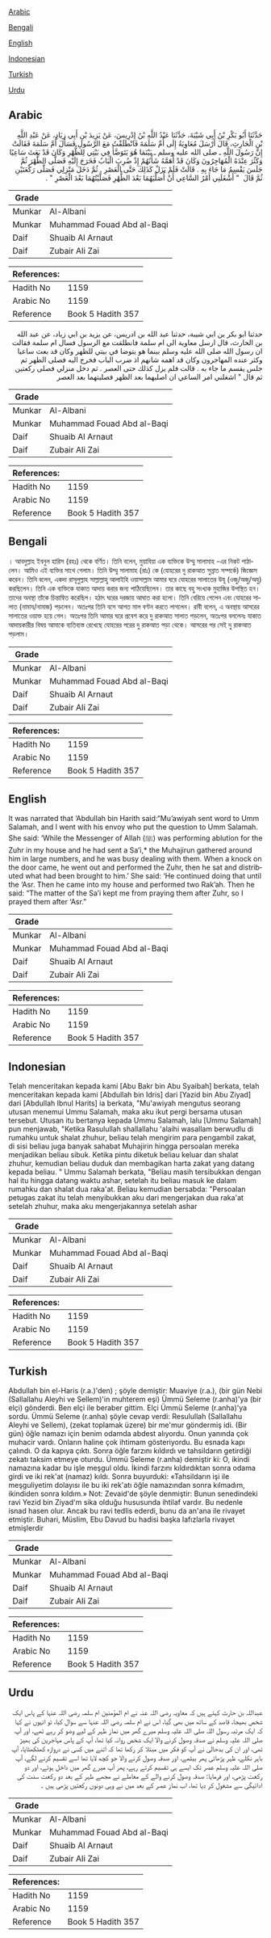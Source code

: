 [Arabic](#arabic)

[Bengali](#bengali)

[English](#english)

[Indonesian](#indonesian)

[Turkish](#turkish)

[Urdu](#urdu)

## Arabic


<div dir="rtl" lang="ar" style={{fontSize:'larger',backgroundColor:'#f8f9fa',padding:20}}>
حَدَّثَنَا أَبُو بَكْرِ بْنُ أَبِي شَيْبَةَ، حَدَّثَنَا عَبْدُ اللَّهِ بْنُ إِدْرِيسَ، عَنْ يَزِيدَ بْنِ أَبِي زِيَادٍ، عَنْ عَبْدِ اللَّهِ بْنِ الْحَارِثِ، قَالَ أَرْسَلَ مُعَاوِيَةُ إِلَى أُمِّ سَلَمَةَ فَانْطَلَقْتُ مَعَ الرَّسُولِ فَسَأَلَ أُمَّ سَلَمَةَ فَقَالَتْ إِنَّ رَسُولَ اللَّهِ ـ صلى الله عليه وسلم ـ بَيْنَمَا هُوَ يَتَوَضَّأُ فِي بَيْتِي لِلظُّهْرِ وَكَانَ قَدْ بَعَثَ سَاعِيًا وَكَثُرَ عِنْدَهُ الْمُهَاجِرُونَ وَكَانَ قَدْ أَهَمَّهُ شَأْنُهُمْ إِذْ ضُرِبَ الْبَابُ فَخَرَجَ إِلَيْهِ فَصَلَّى الظُّهْرَ ثُمَّ جَلَسَ يَقْسِمُ مَا جَاءَ بِهِ ‏.‏ قَالَتْ فَلَمْ يَزَلْ كَذَلِكَ حَتَّى الْعَصْرِ ‏.‏ ثُمَّ دَخَلَ مَنْزِلِي فَصَلَّى رَكْعَتَيْنِ ثُمَّ قَالَ ‏ "‏ أَشْغَلَنِي أَمْرُ السَّاعِي أَنْ أُصَلِّيَهُمَا بَعْدَ الظُّهْرِ فَصَلَّيْتُهُمَا بَعْدَ الْعَصْرِ ‏"‏ ‏.‏
</div>
<div style={{backgroundColor:'#f8f9fa',padding:20, marginBottom: 10}}><table> <thead> <tr> <th>Grade</th> <th></th> </tr> </thead> <tbody> <tr><td>Munkar</td><td>Al-Albani</td></tr><tr><td>Munkar</td><td>Muhammad Fouad Abd al-Baqi</td></tr><tr><td>Daif</td><td>Shuaib Al Arnaut</td></tr><tr><td>Daif</td><td>Zubair Ali Zai</td></tr></tbody></table><table> <thead> <tr> <th>References:</th> <th></th> </tr> </thead> <tbody><tr><td>Hadith No</td><td>1159</td></tr><tr><td>Arabic No</td><td>1159</td></tr><tr><td>Reference</td><td>Book 5 Hadith 357</td></tr></tbody></table></div>


<div dir="rtl" lang="ar" style={{fontSize:'larger',backgroundColor:'#f8f9fa',padding:20}}>
حدثنا ابو بكر بن ابي شيبة، حدثنا عبد الله بن ادريس، عن يزيد بن ابي زياد، عن عبد الله بن الحارث، قال ارسل معاوية الى ام سلمة فانطلقت مع الرسول فسال ام سلمة فقالت ان رسول الله صلى الله عليه وسلم بينما هو يتوضا في بيتي للظهر وكان قد بعث ساعيا وكثر عنده المهاجرون وكان قد اهمه شانهم اذ ضرب الباب فخرج اليه فصلى الظهر ثم جلس يقسم ما جاء به . قالت فلم يزل كذلك حتى العصر . ثم دخل منزلي فصلى ركعتين ثم قال " اشغلني امر الساعي ان اصليهما بعد الظهر فصليتهما بعد العصر
</div>
<div style={{backgroundColor:'#f8f9fa',padding:20, marginBottom: 10}}><table> <thead> <tr> <th>Grade</th> <th></th> </tr> </thead> <tbody> <tr><td>Munkar</td><td>Al-Albani</td></tr><tr><td>Munkar</td><td>Muhammad Fouad Abd al-Baqi</td></tr><tr><td>Daif</td><td>Shuaib Al Arnaut</td></tr><tr><td>Daif</td><td>Zubair Ali Zai</td></tr></tbody></table><table> <thead> <tr> <th>References:</th> <th></th> </tr> </thead> <tbody><tr><td>Hadith No</td><td>1159</td></tr><tr><td>Arabic No</td><td>1159</td></tr><tr><td>Reference</td><td>Book 5 Hadith 357</td></tr></tbody></table></div>

## Bengali


<div dir="ltr" lang="bn" style={{fontSize:'larger',backgroundColor:'#f8f9fa',padding:20}}>
। আবদুল্লাহ ইবনুল হারিস (রহঃ) থেকে বর্ণিত। তিনি বলেন, মুয়াবিয়া এক ব্যক্তিকে উম্মু সালামাহ -এর নিকট পাঠালেন। আমিও এই ব্যক্তির সাথে গেলাম। তিনি উম্মু সালামাহ (রাঃ) কে (যোহরের দু রাকআত সুন্নাত সম্পর্কে) জিজ্ঞেস করেন। তিনি বলেন, একদা রাসূলুল্লাহ সাল্লাল্লাহু আলাইহি ওয়াসাল্লাম আমার ঘরে যোহরের সালাতের উযূ (ওজু/অজু/অযু) করছিলেন। তিনি এক ব্যক্তিকে যাকাত আদায় করার জন্য পাঠিয়েছিলেন। তার কাছে বহু সংখ্যক মুহাজির উপস্থিত হন। তাদের অবস্থা তাঁকে চিন্তান্বিত করেছিল। হঠাৎ ঘরের দরজায় আঘাত করা হলো। তিনি বেরিয়ে গেলেন এবং যোহরের সালাত (নামায/নামাজ) পড়লেন। অতঃপর তিনি বসে আগত মাল বণ্টন করতে লাগলেন। রাবী বলেন, এ অবস্থায় আসরের সালাতের ওয়াক্ত হয়ে গেল। অতঃপর তিনি আমার ঘরে প্রবেশ করে দু রাকআত সালাত পড়লেন, অতঃপর বললেনঃ যাকাত আদায়কারীর বিষয় আমাকে ব্যতিব্যস্ত রেখেছে যোহরের পরের দু রাকআত পড়া থেকে। আসরের পর সেই দু রাকআত পড়লাম।
</div>
<div style={{backgroundColor:'#f8f9fa',padding:20, marginBottom: 10}}><table> <thead> <tr> <th>Grade</th> <th></th> </tr> </thead> <tbody> <tr><td>Munkar</td><td>Al-Albani</td></tr><tr><td>Munkar</td><td>Muhammad Fouad Abd al-Baqi</td></tr><tr><td>Daif</td><td>Shuaib Al Arnaut</td></tr><tr><td>Daif</td><td>Zubair Ali Zai</td></tr></tbody></table><table> <thead> <tr> <th>References:</th> <th></th> </tr> </thead> <tbody><tr><td>Hadith No</td><td>1159</td></tr><tr><td>Arabic No</td><td>1159</td></tr><tr><td>Reference</td><td>Book 5 Hadith 357</td></tr></tbody></table></div>

## English


<div dir="ltr" lang="en" style={{fontSize:'larger',backgroundColor:'#f8f9fa',padding:20}}>
It was narrated that ‘Abdullah bin Harith said:“Mu’awiyah sent word to Umm Salamah, and I went with his envoy who put the question to Umm Salamah. She said: ‘While the Messenger of Allah (ﷺ) was performing ablution for the Zuhr in my house and he had sent a Sa’i,* the Muhajirun gathered around him in large numbers, and he was busy dealing with them. When a knock on the door came, he went out and performed the Zuhr, then he sat and distributed what had been brought to him.’ She said: ‘He continued doing that until the ‘Asr. Then he came into my house and performed two Rak’ah. Then he said: “The matter of the Sa’i kept me from praying them after Zuhr, so I prayed them after ‘Asr.”
</div>
<div style={{backgroundColor:'#f8f9fa',padding:20, marginBottom: 10}}><table> <thead> <tr> <th>Grade</th> <th></th> </tr> </thead> <tbody> <tr><td>Munkar</td><td>Al-Albani</td></tr><tr><td>Munkar</td><td>Muhammad Fouad Abd al-Baqi</td></tr><tr><td>Daif</td><td>Shuaib Al Arnaut</td></tr><tr><td>Daif</td><td>Zubair Ali Zai</td></tr></tbody></table><table> <thead> <tr> <th>References:</th> <th></th> </tr> </thead> <tbody><tr><td>Hadith No</td><td>1159</td></tr><tr><td>Arabic No</td><td>1159</td></tr><tr><td>Reference</td><td>Book 5 Hadith 357</td></tr></tbody></table></div>

## Indonesian


<div dir="ltr" lang="id" style={{fontSize:'larger',backgroundColor:'#f8f9fa',padding:20}}>
Telah menceritakan kepada kami [Abu Bakr bin Abu Syaibah] berkata, telah menceritakan kepada kami [Abdullah bin Idris] dari [Yazid bin Abu Ziyad] dari [Abdullah Ibnul Harits] ia berkata, "Mu'awiyah mengutus seorang utusan menemui Ummu Salamah, maka aku ikut pergi bersama utusan tersebut. Utusan itu bertanya kepada Ummu Salamah, lalu [Ummu Salamah] pun menjawab, "Ketika Rasulullah shallallahu 'alaihi wasallam berwudlu di rumahku untuk shalat zhuhur, beliau telah mengirim para pengambil zakat, di sisi beliau juga banyak sahabat Muhajirin hingga persoalan mereka menjadikan beliau sibuk. Ketika pintu diketuk beliau keluar dan shalat zhuhur, kemudian beliau duduk dan membagikan harta zakat yang datang kepada beliau. " Ummu Salamah berkata, "Beliau masih tersibukkan dengan hal itu hingga datang waktu ashar, setelah itu beliau masuk ke dalam rumahku dan shalat dua raka'at. Beliau kemudian bersabda: "Persoalan petugas zakat itu telah menyibukkan aku dari mengerjakan dua raka'at setelah zhuhur, maka aku mengerjakannya setelah ashar
</div>
<div style={{backgroundColor:'#f8f9fa',padding:20, marginBottom: 10}}><table> <thead> <tr> <th>Grade</th> <th></th> </tr> </thead> <tbody> <tr><td>Munkar</td><td>Al-Albani</td></tr><tr><td>Munkar</td><td>Muhammad Fouad Abd al-Baqi</td></tr><tr><td>Daif</td><td>Shuaib Al Arnaut</td></tr><tr><td>Daif</td><td>Zubair Ali Zai</td></tr></tbody></table><table> <thead> <tr> <th>References:</th> <th></th> </tr> </thead> <tbody><tr><td>Hadith No</td><td>1159</td></tr><tr><td>Arabic No</td><td>1159</td></tr><tr><td>Reference</td><td>Book 5 Hadith 357</td></tr></tbody></table></div>

## Turkish


<div dir="ltr" lang="tr" style={{fontSize:'larger',backgroundColor:'#f8f9fa',padding:20}}>
Abdullah bin el-Haris (r.a.)'den) ; şöyle demiştir: Muaviye (r.a.), (bir gün Nebi (Sallallahu Aleyhi ve Sellem)'in muhterem eşi) Ümmü Seleme (r.anha)'ya (bir elçi) gönderdi. Ben elçi ile beraber gittim. Elçi Ümmü Seleme (r.anha)'ya sordu. Ümmü Seleme (r.anha) şöyle cevap verdi: Resulullah (Sallallahu Aleyhi ve Sellem), (zekat toplamak üzere) bir me'mur göndermiş idi. (Bir gün) öğle namazı için benim odamda abdest alıyordu. Onun yanında çok muhacir vardı. Onların haline çok ihtimam gösteriyordu. Bu esnada kapı çalındı. O da kapıya çıktı. Sonra öğle farzını kıldırdı ve tahsildarın getirdiği zekatı taksim etmeye oturdu. Ümmü Seleme (r.anha) demiştir ki: O, ikindi namazına kadar bu işle meşgul oldu. İkindi farzını kıldırdıktan sonra odama girdi ve iki rek'at (namaz) kıldı. Sonra buyurduki: «Tahsildarın işi ile meşguliyetim dolayısı ile bu iki rek'atı öğle namazından sonra kılmadım, ikindiden sonra kıldım.» Not: Zevaid'de şöyle denmiştir: Bunun senedindeki ravi Yezid bin Ziyad'm sika olduğu hususunda ihtilaf vardır. Bu nedenle isnad hasen olur. Ancak bu ravi tedIis ederdi, bunu da an'ana ile rivayet etmiştir. Buhari, MüsIim, Ebu Davud bu hadisi başka lafızlarla rivayet etmişlerdir
</div>
<div style={{backgroundColor:'#f8f9fa',padding:20, marginBottom: 10}}><table> <thead> <tr> <th>Grade</th> <th></th> </tr> </thead> <tbody> <tr><td>Munkar</td><td>Al-Albani</td></tr><tr><td>Munkar</td><td>Muhammad Fouad Abd al-Baqi</td></tr><tr><td>Daif</td><td>Shuaib Al Arnaut</td></tr><tr><td>Daif</td><td>Zubair Ali Zai</td></tr></tbody></table><table> <thead> <tr> <th>References:</th> <th></th> </tr> </thead> <tbody><tr><td>Hadith No</td><td>1159</td></tr><tr><td>Arabic No</td><td>1159</td></tr><tr><td>Reference</td><td>Book 5 Hadith 357</td></tr></tbody></table></div>

## Urdu


<div dir="rtl" lang="ur" style={{fontSize:'larger',backgroundColor:'#f8f9fa',padding:20}}>
عبداللہ بن حارث کہتے ہیں کہ معاویہ رضی اللہ عنہ نے ام المؤمنین ام سلمہ رضی اللہ عنہا کے پاس ایک شخص بھیجا، قاصد کے ساتھ میں بھی گیا، اس نے ام سلمہ رضی اللہ عنہا سے سوال کیا، تو انہوں نے کہا کہ ایک مرتبہ رسول اللہ صلی اللہ علیہ وسلم میرے گھر میں نماز ظہر کے لیے وضو کر رہے تھے، اور آپ صلی اللہ علیہ وسلم نے صدقہ وصول کرنے والا ایک شخص روانہ کیا تھا، آپ کے پاس مہاجرین کی بھیڑ تھی، اور ان کی بدحالی نے آپ کو فکر میں مبتلا کر رکھا تھا کہ اتنے میں کسی نے دروازہ کھٹکھٹایا، آپ باہر نکلے، ظہر پڑھائی پھر بیٹھے، اور صدقہ وصول کرنے والا جو کچھ لایا تھا اسے تقسیم کرنے لگے، آپ صلی اللہ علیہ وسلم عصر تک ایسے ہی تقسیم کرتے رہے، پھر آپ میرے گھر میں داخل ہوئے، اور دو رکعت پڑھی، اور فرمایا: صدقہ وصول کرنے والے کے معاملے نے مجھے ظہر کے بعد دو رکعت سنت کی ادائیگی سے مشغول کر دیا تھا، اب نماز عصر کے بعد میں نے وہی دونوں رکعتیں پڑھی ہیں ۔
</div>
<div style={{backgroundColor:'#f8f9fa',padding:20, marginBottom: 10}}><table> <thead> <tr> <th>Grade</th> <th></th> </tr> </thead> <tbody> <tr><td>Munkar</td><td>Al-Albani</td></tr><tr><td>Munkar</td><td>Muhammad Fouad Abd al-Baqi</td></tr><tr><td>Daif</td><td>Shuaib Al Arnaut</td></tr><tr><td>Daif</td><td>Zubair Ali Zai</td></tr></tbody></table><table> <thead> <tr> <th>References:</th> <th></th> </tr> </thead> <tbody><tr><td>Hadith No</td><td>1159</td></tr><tr><td>Arabic No</td><td>1159</td></tr><tr><td>Reference</td><td>Book 5 Hadith 357</td></tr></tbody></table></div>